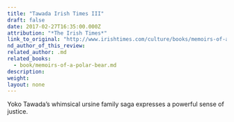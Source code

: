 ```yaml
---
title: "Tawada Irish Times III"
draft: false
date: 2017-02-27T16:35:00.000Z
attribution: "*The Irish Times*"
link_to_original: "http://www.irishtimes.com/culture/books/memoirs-of-a-polar-bear-review-an-animal-for-remembering-1.2975484"
nd_author_of_this_review:
related_author: .md
related_books:
  - book/memoirs-of-a-polar-bear.md
description:
weight:
layout: none
---
```

Yoko Tawada’s whimsical ursine family saga expresses a powerful sense of justice.

